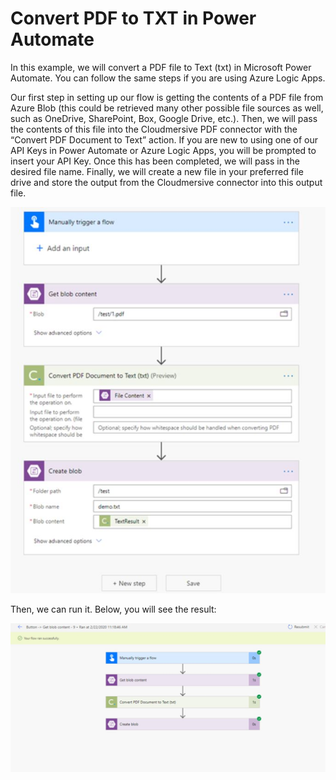 # Convert PDF to TXT in Power Automate


In this example, we will convert a PDF file to Text (txt) in Microsoft Power Automate. You can follow the same steps if you are using Azure Logic Apps.

Our first step in setting up our flow is getting the contents of a PDF file from Azure Blob (this could be retrieved many other possible file sources as well, such as OneDrive, SharePoint, Box, Google Drive, etc.). Then, we will pass the contents of this file into the Cloudmersive PDF connector with the “Convert PDF Document to Text” action. If you are new to using one of our API Keys in Power Automate or Azure Logic Apps, you will be prompted to insert your API Key. Once this has been completed, we will pass in the desired file name. Finally, we will create a new file in your preferred file drive and store the output from the Cloudmersive connector into this output file.

![Flow](https://raw.githubusercontent.com/PrezSeah/galleryres/main/Power-Automate-BI/images/Image1pdftoTxt.JPG)


Then, we can run it. Below, you will see the result:

![Flow1](https://raw.githubusercontent.com/PrezSeah/galleryres/main/Power-Automate-BI/images/Image2pdftoTxt.JPG)
